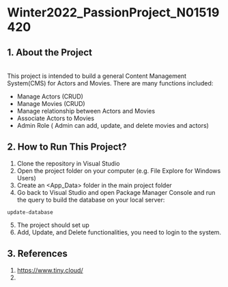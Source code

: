 # Winter2022_PassionProject_N01519420
## 1. About the Project
<br>
This project is intended to build a general Content Management System(CMS) for Actors and Movies. There are many functions included:

- Manage Actors (CRUD)
- Manage Movies (CRUD)
- Manage relationship between Actors and Movies
- Associate Actors to Movies
- Admin Role ( Admin can add, update, and delete movies and actors)

## 2. How to Run This Project?

1. Clone the repository in Visual Studio
2. Open the project folder on your computer (e.g. File Explore for Windows Users)
3. Create an <App_Data> folder in the main project folder
4. Go back to Visual Studio and open Package Manager Console and run the query to build the database on your local server:
```
update-database
```
5. The project should set up
6. Add, Update, and Delete functionalities, you need to login to the system.

## 3. References
1. https://www.tiny.cloud/
2. 
